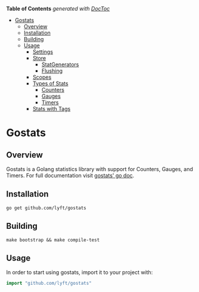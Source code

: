 <!-- START doctoc generated TOC please keep comment here to allow auto update -->
<!-- DON'T EDIT THIS SECTION, INSTEAD RE-RUN doctoc TO UPDATE -->
**Table of Contents**  *generated with [DocToc](https://github.com/thlorenz/doctoc)*

- [Gostats](#gostats)
  - [Overview](#overview)
  - [Installation](#installation)
  - [Building](#building)
  - [Usage](#usage)
    - [Settings](#settings)
    - [Store](#store)
      - [StatGenerators](#statgenerators)
      - [Flushing](#flushing)
    - [Scopes](#scopes)
    - [Types of Stats](#types-of-stats)
      - [Counters](#counters)
      - [Gauges](#gauges)
      - [Timers](#timers)
    - [Stats with Tags](#stats-with-tags)

<!-- END doctoc generated TOC please keep comment here to allow auto update -->

# Gostats

## Overview

Gostats is a Golang statistics library with support for Counters, Gauges, and Timers.
For full documentation visit [gostats' go doc](https://godoc.org/github.com/lyft/gostats).

## Installation

```
go get github.com/lyft/gostats
```

## Building

```
make bootstrap && make compile-test
```

## Usage

In order to start using gostats, import it to your project with:

```Go
import "github.com/lyft/gostats"
```
